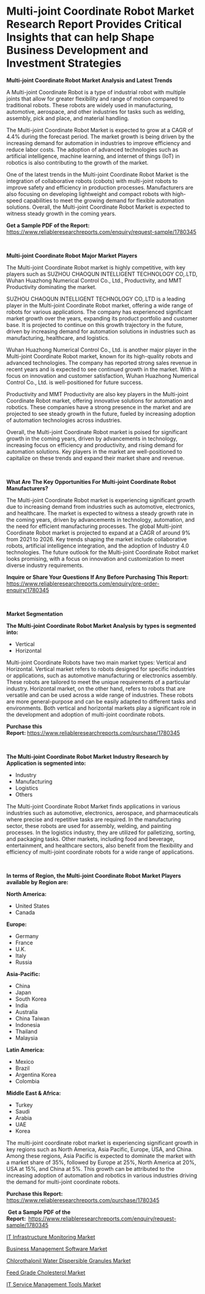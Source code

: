 <p><h1>Multi-joint Coordinate Robot Market Research Report Provides Critical Insights that can help Shape Business Development and Investment Strategies</h1></p><p><strong>Multi-joint Coordinate Robot Market Analysis and Latest Trends</strong></p>
<p><p>A Multi-joint Coordinate Robot is a type of industrial robot with multiple joints that allow for greater flexibility and range of motion compared to traditional robots. These robots are widely used in manufacturing, automotive, aerospace, and other industries for tasks such as welding, assembly, pick and place, and material handling.</p><p>The Multi-joint Coordinate Robot Market is expected to grow at a CAGR of 4.4% during the forecast period. The market growth is being driven by the increasing demand for automation in industries to improve efficiency and reduce labor costs. The adoption of advanced technologies such as artificial intelligence, machine learning, and internet of things (IoT) in robotics is also contributing to the growth of the market.</p><p>One of the latest trends in the Multi-joint Coordinate Robot Market is the integration of collaborative robots (cobots) with multi-joint robots to improve safety and efficiency in production processes. Manufacturers are also focusing on developing lightweight and compact robots with high-speed capabilities to meet the growing demand for flexible automation solutions. Overall, the Multi-joint Coordinate Robot Market is expected to witness steady growth in the coming years.</p></p>
<p><strong>Get a Sample PDF of the Report:&nbsp;</strong> <a href="https://www.reliableresearchreports.com/enquiry/request-sample/1780345">https://www.reliableresearchreports.com/enquiry/request-sample/1780345</a></p>
<p>&nbsp;</p>
<p><strong>Multi-joint Coordinate Robot Major Market Players</strong></p>
<p><p>The Multi-joint Coordinate Robot market is highly competitive, with key players such as SUZHOU CHAOQUN INTELLIGENT TECHNOLOGY CO,.LTD, Wuhan Huazhong Numerical Control Co., Ltd., Productivity, and MMT Productivity dominating the market. </p><p>SUZHOU CHAOQUN INTELLIGENT TECHNOLOGY CO,.LTD is a leading player in the Multi-joint Coordinate Robot market, offering a wide range of robots for various applications. The company has experienced significant market growth over the years, expanding its product portfolio and customer base. It is projected to continue on this growth trajectory in the future, driven by increasing demand for automation solutions in industries such as manufacturing, healthcare, and logistics.</p><p>Wuhan Huazhong Numerical Control Co., Ltd. is another major player in the Multi-joint Coordinate Robot market, known for its high-quality robots and advanced technologies. The company has reported strong sales revenue in recent years and is expected to see continued growth in the market. With a focus on innovation and customer satisfaction, Wuhan Huazhong Numerical Control Co., Ltd. is well-positioned for future success.</p><p>Productivity and MMT Productivity are also key players in the Multi-joint Coordinate Robot market, offering innovative solutions for automation and robotics. These companies have a strong presence in the market and are projected to see steady growth in the future, fueled by increasing adoption of automation technologies across industries.</p><p>Overall, the Multi-joint Coordinate Robot market is poised for significant growth in the coming years, driven by advancements in technology, increasing focus on efficiency and productivity, and rising demand for automation solutions. Key players in the market are well-positioned to capitalize on these trends and expand their market share and revenue.</p></p>
<p>&nbsp;</p>
<p><strong>What Are The Key Opportunities For Multi-joint Coordinate Robot Manufacturers?</strong></p>
<p><p>The Multi-joint Coordinate Robot market is experiencing significant growth due to increasing demand from industries such as automotive, electronics, and healthcare. The market is expected to witness a steady growth rate in the coming years, driven by advancements in technology, automation, and the need for efficient manufacturing processes. The global Multi-joint Coordinate Robot market is projected to expand at a CAGR of around 9% from 2021 to 2026. Key trends shaping the market include collaborative robots, artificial intelligence integration, and the adoption of Industry 4.0 technologies. The future outlook for the Multi-joint Coordinate Robot market looks promising, with a focus on innovation and customization to meet diverse industry requirements.</p></p>
<p><strong>Inquire or Share Your Questions If Any Before Purchasing This Report:</strong> <a href="https://www.reliableresearchreports.com/enquiry/pre-order-enquiry/1780345">https://www.reliableresearchreports.com/enquiry/pre-order-enquiry/1780345</a></p>
<p>&nbsp;</p>
<p><strong>Market Segmentation</strong></p>
<p><strong>The Multi-joint Coordinate Robot Market Analysis by types is segmented into:</strong></p>
<p><ul><li>Vertical</li><li>Horizontal</li></ul></p>
<p><p>Multi-joint Coordinate Robots have two main market types: Vertical and Horizontal. Vertical market refers to robots designed for specific industries or applications, such as automotive manufacturing or electronics assembly. These robots are tailored to meet the unique requirements of a particular industry. Horizontal market, on the other hand, refers to robots that are versatile and can be used across a wide range of industries. These robots are more general-purpose and can be easily adapted to different tasks and environments. Both vertical and horizontal markets play a significant role in the development and adoption of multi-joint coordinate robots.</p></p>
<p><strong>Purchase this Report:&nbsp;</strong><a href="https://www.reliableresearchreports.com/purchase/1780345">https://www.reliableresearchreports.com/purchase/1780345</a></p>
<p>&nbsp;</p>
<p><strong>The Multi-joint Coordinate Robot Market Industry Research by Application is segmented into:</strong></p>
<p><ul><li>Industry</li><li>Manufacturing</li><li>Logistics</li><li>Others</li></ul></p>
<p><p>The Multi-joint Coordinate Robot Market finds applications in various industries such as automotive, electronics, aerospace, and pharmaceuticals where precise and repetitive tasks are required. In the manufacturing sector, these robots are used for assembly, welding, and painting processes. In the logistics industry, they are utilized for palletizing, sorting, and packaging tasks. Other markets, including food and beverage, entertainment, and healthcare sectors, also benefit from the flexibility and efficiency of multi-joint coordinate robots for a wide range of applications.</p></p>
<p>&nbsp;</p>
<p><strong>In terms of Region, the Multi-joint Coordinate Robot Market Players available by Region are:</strong></p>
<p>
    <p> <strong> North America: </strong>
        <ul>
            <li>United States</li>
            <li>Canada</li>
        </ul>
        </p> 
    <p> <strong> Europe: </strong>
        <ul>
            <li>Germany</li>
            <li>France</li>
            <li>U.K.</li>
            <li>Italy</li>
            <li>Russia</li>
        </ul>
        </p> 
    <p> <strong> Asia-Pacific: </strong>
        <ul>
            <li>China</li>
            <li>Japan</li>
            <li>South Korea</li>
            <li>India</li>
            <li>Australia</li>
            <li>China Taiwan</li>
            <li>Indonesia</li>
            <li>Thailand</li>
            <li>Malaysia</li>
        </ul>
        </p> 
    <p> <strong> Latin America: </strong>
        <ul>
            <li>Mexico</li>
            <li>Brazil</li>
            <li>Argentina Korea</li>
            <li>Colombia</li>
        </ul>
        </p> 
    <p> <strong> Middle East & Africa: </strong>
        <ul>
            <li>Turkey</li>
            <li>Saudi</li>
            <li>Arabia</li>
            <li>UAE</li>
            <li>Korea</li>
        </ul>
    </p>
    </p>
<p><p>The multi-joint coordinate robot market is experiencing significant growth in key regions such as North America, Asia Pacific, Europe, USA, and China. Among these regions, Asia Pacific is expected to dominate the market with a market share of 35%, followed by Europe at 25%, North America at 20%, USA at 15%, and China at 5%. This growth can be attributed to the increasing adoption of automation and robotics in various industries driving the demand for multi-joint coordinate robots.</p></p>
<p><strong>Purchase this Report: </strong><a href="https://www.reliableresearchreports.com/purchase/1780345">https://www.reliableresearchreports.com/purchase/1780345</a></p>
<p>&nbsp;<strong>Get a Sample PDF of the Report:&nbsp;&nbsp;</strong><a href="https://www.reliableresearchreports.com/enquiry/request-sample/1780345">https://www.reliableresearchreports.com/enquiry/request-sample/1780345</a></p>
<p><strong></strong></p>
<p><p><a href="https://medium.com/@judyhunter52/decoding-it-infrastructure-monitoring-market-metrics-market-share-trends-and-growth-patterns-dbed8e6eaeb2">IT Infrastructure Monitoring Market</a></p><p><a href="https://medium.com/@noelkunzei1/business-management-software-market-size-reveals-the-best-marketing-channels-in-global-industry-3396caf25b49">Business Management Software Market</a></p><p><a href="https://github.com/wwwkeltoum/Market-Research-Report-List-2/blob/main/chlorothalonil-water-dispersible-granules-market.md">Chlorothalonil Water Dispersible Granules Market</a></p><p><a href="https://github.com/gamblestampleyjenny50m5sl6/Market-Research-Report-List-1/blob/main/feed-grade-cholesterol-market.md">Feed Grade Cholesterol Market</a></p><p><a href="https://medium.com/@judyhunter52/it-service-management-tools-market-trends-and-market-analysis-forecasted-for-period-2024-2031-a11dfff9cf6b">IT Service Management Tools Market</a></p></p>